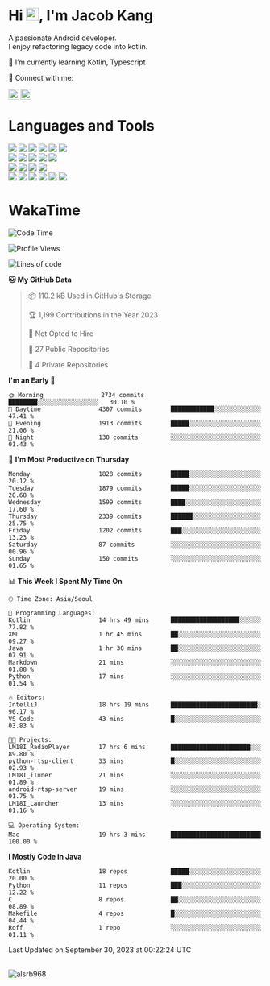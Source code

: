 # Hi <img src="https://media.giphy.com/media/hvRJCLFzcasrR4ia7z/giphy.gif" width="25px">, I'm Jacob Kang
A passionate Android developer.
</br>
I enjoy refactoring legacy code into kotlin.

🌱 I’m currently learning Kotlin, Typescript

🤝 Connect with me:

<a href="https://www.linkedin.com/in/minkyu-kang-b7477b1b2/"><img align="left" src="https://raw.githubusercontent.com/yushi1007/yushi1007/main/images/linkedin.svg" alt="Minkyu Kang | LinkedIn" width="21px"/></a>
<a href="https://www.instagram.com/_jacob_kang/"><img align="left" src="https://raw.githubusercontent.com/yushi1007/yushi1007/main/images/instagram.svg" alt="Jacob Kang | Instagram" width="21px"/></a>

</br>

# Languages and Tools

<div align="left">
<img src="https://img.shields.io/badge/java-007396?logo=java&logoColor=white"/>
<img src="https://img.shields.io/badge/kotlin-7F52FF?logo=kotlin&logoColor=white"/>
<img src="https://img.shields.io/badge/python-3776AB?logo=python&logoColor=white"/>
<img src="https://img.shields.io/badge/bash shell-4EAA25?logo=gnubash&logoColor=white"/>
<img src="https://img.shields.io/badge/c-A8B9CC?logo=c&logoColor=white"/>
<img src="https://img.shields.io/badge/c++-00599C?logo=c%2b%2b&logoColor=white"/>
</div>
<div align="left">
<img src="https://img.shields.io/badge/git-F05032?logo=git&logoColor=white"/>
<img src="https://img.shields.io/badge/github-181717?logo=github&logoColor=white"/>
<img src="https://img.shields.io/badge/mysql-4479A1?logo=mysql&logoColor=white"/>
<img src="https://img.shields.io/badge/sqlite-003B57?logo=sqlite&logoColor=white"/>
<img src="https://img.shields.io/badge/amazon AWS-232F3E?logo=amazonaws&logoColor=white"/>
</div>
<div align="left">
<img src="https://img.shields.io/badge/android-3DDC84?logo=android&logoColor=white"/>
<img src="https://img.shields.io/badge/linux-FCC624?logo=linux&logoColor=white"/>
<img src="https://img.shields.io/badge/flask-000000?logo=flask&logoColor=white"/>
<img src="https://img.shields.io/badge/arduino-00979D?logo=arduino&logoColor=white"/>
</div>
<div align="left">
<img src="https://img.shields.io/badge/slack-4A154B?logo=slack&logoColor=white"/>
<img src="https://img.shields.io/badge/notion-000000?logo=notion&logoColor=white"/>
<img src="https://img.shields.io/badge/jira-0052CC?logo=jira&logoColor=white"/>
<img src="https://img.shields.io/badge/postman-FF6C37?logo=postman&logoColor=white"/>
<img src="https://img.shields.io/badge/intellij-000000?logo=intellijidea&logoColor=white"/>
<img src="https://img.shields.io/badge/pycharm-000000?logo=pycharm&logoColor=white"/>
</div>

# WakaTime

<!--START_SECTION:waka-->
![Code Time](http://img.shields.io/badge/Code%20Time-3%2C032%20hrs%201%20min-blue)

![Profile Views](http://img.shields.io/badge/Profile%20Views-0-blue)

![Lines of code](https://img.shields.io/badge/From%20Hello%20World%20I%27ve%20Written-5.2%20million%20lines%20of%20code-blue)

**🐱 My GitHub Data** 

> 📦 110.2 kB Used in GitHub's Storage 
 > 
> 🏆 1,199 Contributions in the Year 2023
 > 
> 🚫 Not Opted to Hire
 > 
> 📜 27 Public Repositories 
 > 
> 🔑 4 Private Repositories 
 > 
**I'm an Early 🐤** 

```text
🌞 Morning                2734 commits        ████████░░░░░░░░░░░░░░░░░   30.10 % 
🌆 Daytime                4307 commits        ████████████░░░░░░░░░░░░░   47.41 % 
🌃 Evening                1913 commits        █████░░░░░░░░░░░░░░░░░░░░   21.06 % 
🌙 Night                  130 commits         ░░░░░░░░░░░░░░░░░░░░░░░░░   01.43 % 
```
📅 **I'm Most Productive on Thursday** 

```text
Monday                   1828 commits        █████░░░░░░░░░░░░░░░░░░░░   20.12 % 
Tuesday                  1879 commits        █████░░░░░░░░░░░░░░░░░░░░   20.68 % 
Wednesday                1599 commits        ████░░░░░░░░░░░░░░░░░░░░░   17.60 % 
Thursday                 2339 commits        ██████░░░░░░░░░░░░░░░░░░░   25.75 % 
Friday                   1202 commits        ███░░░░░░░░░░░░░░░░░░░░░░   13.23 % 
Saturday                 87 commits          ░░░░░░░░░░░░░░░░░░░░░░░░░   00.96 % 
Sunday                   150 commits         ░░░░░░░░░░░░░░░░░░░░░░░░░   01.65 % 
```


📊 **This Week I Spent My Time On** 

```text
🕑︎ Time Zone: Asia/Seoul

💬 Programming Languages: 
Kotlin                   14 hrs 49 mins      ███████████████████░░░░░░   77.82 % 
XML                      1 hr 45 mins        ██░░░░░░░░░░░░░░░░░░░░░░░   09.27 % 
Java                     1 hr 30 mins        ██░░░░░░░░░░░░░░░░░░░░░░░   07.91 % 
Markdown                 21 mins             ░░░░░░░░░░░░░░░░░░░░░░░░░   01.88 % 
Python                   17 mins             ░░░░░░░░░░░░░░░░░░░░░░░░░   01.54 % 

🔥 Editors: 
IntelliJ                 18 hrs 19 mins      ████████████████████████░   96.17 % 
VS Code                  43 mins             █░░░░░░░░░░░░░░░░░░░░░░░░   03.83 % 

🐱‍💻 Projects: 
LM18I_RadioPlayer        17 hrs 6 mins       ██████████████████████░░░   89.80 % 
python-rtsp-client       33 mins             █░░░░░░░░░░░░░░░░░░░░░░░░   02.93 % 
LM18I_iTuner             21 mins             ░░░░░░░░░░░░░░░░░░░░░░░░░   01.89 % 
android-rtsp-server      19 mins             ░░░░░░░░░░░░░░░░░░░░░░░░░   01.75 % 
LM18I_Launcher           13 mins             ░░░░░░░░░░░░░░░░░░░░░░░░░   01.16 % 

💻 Operating System: 
Mac                      19 hrs 3 mins       █████████████████████████   100.00 % 
```

**I Mostly Code in Java** 

```text
Kotlin                   18 repos            █████░░░░░░░░░░░░░░░░░░░░   20.00 % 
Python                   11 repos            ███░░░░░░░░░░░░░░░░░░░░░░   12.22 % 
C                        8 repos             ██░░░░░░░░░░░░░░░░░░░░░░░   08.89 % 
Makefile                 4 repos             █░░░░░░░░░░░░░░░░░░░░░░░░   04.44 % 
Roff                     1 repo              ░░░░░░░░░░░░░░░░░░░░░░░░░   01.11 % 
```




 Last Updated on September 30, 2023 at 00:22:24 UTC
<!--END_SECTION:waka-->

</br>

<div align="left">
<img align="left" src="https://github-readme-stats.vercel.app/api/top-langs?username=alsrb968&show_icons=true&locale=en&layout=compact&theme=dark" alt="alsrb968" />
</div>
